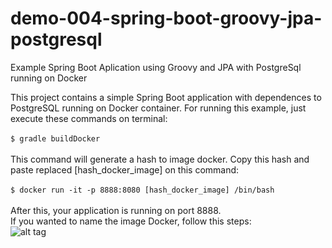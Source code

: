 # demo-004-spring-boot-groovy-jpa-postgresql
Example Spring Boot Aplication using Groovy and JPA with PostgreSql running on Docker

This project contains a simple Spring Boot application with dependences to PostgreSQL running on Docker container.
For running this example, just execute these commands on terminal:
</br></br>
`$ gradle buildDocker`
</br></br>
This command will generate a hash to image docker. Copy this hash and paste replaced [hash_docker_image] on this command:
</br></br>
`$ docker run -it -p 8888:8080 [hash_docker_image] /bin/bash`
</br></br>
After this, your application is running on port 8888.
</br>
If you wanted to name the image Docker, follow this steps:</br>
![alt tag](https://docs.docker.com/engine/getstarted/tutimg/tagger.png)
